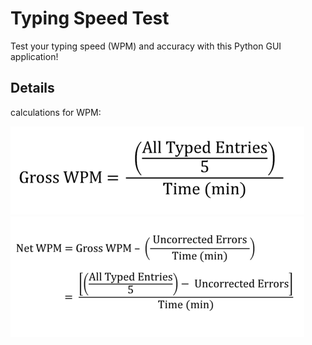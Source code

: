 # Typing Speed Test

Test your typing speed (WPM) and accuracy with this Python GUI application!

## Details

calculations for WPM:

![Gross WPM calculation](/images/Gross_WPM.png)
![Net WPM calculation](/images/Net_WPM.png)